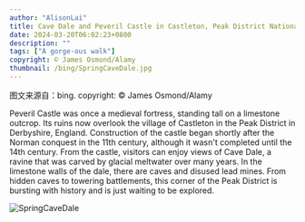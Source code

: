 ```yaml
---
author: "AlisonLai"
title: Cave Dale and Peveril Castle in Castleton, Peak District National Park, Derbyshire, England (© James Osmond/Alamy)
date: 2024-03-20T06:02:23+0800
description: ""
tags: ["A gorge-ous walk"]
copyright: © James Osmond/Alamy
thumbnail: /bing/SpringCaveDale.jpg
---
```

图文来源自：bing.  copyright: © James Osmond/Alamy

Peveril Castle was once a medieval fortress, standing tall on a limestone outcrop. Its ruins now overlook the village of Castleton in the Peak District in Derbyshire, England. Construction of the castle began shortly after the Norman conquest in the 11th century, although it wasn't completed until the 14th century. From the castle, visitors can enjoy views of Cave Dale, a ravine that was carved by glacial meltwater over many years. In the limestone walls of the dale, there are caves and disused lead mines. From hidden caves to towering battlements, this corner of the Peak District is bursting with history and is just waiting to be explored.

![SpringCaveDale](/bing/SpringCaveDale.jpg)